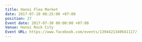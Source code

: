 ```yaml
---
title: Hanoi Flea Market
date: 2017-07-10 08:25:00 +07:00
position: 27
Event date: 2017-07-30 00:00:00 +07:00
Venue: Hanoi Rock City
Event URL: https://www.facebook.com/events/1394421340641117/
---
```


